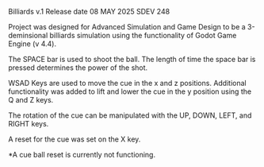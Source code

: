 Billiards v.1
Release date 08 MAY 2025
SDEV 248

Project was designed for Advanced Simulation and Game Design to be a 3-deminsional billiards simulation using the functionality of Godot Game Engine (v 4.4).

The SPACE bar is used to shoot the ball. The length of time the space bar is pressed determines the power of the shot.

WSAD Keys are used to move the cue in the x and z positions.
Additional functionality was added to lift and lower the cue in the y position using the Q and Z keys.

The rotation of the cue can be manipulated with the UP, DOWN, LEFT, and RIGHT keys.

A reset for the cue was set on the X key.

*A cue ball reset is currently not functioning.
